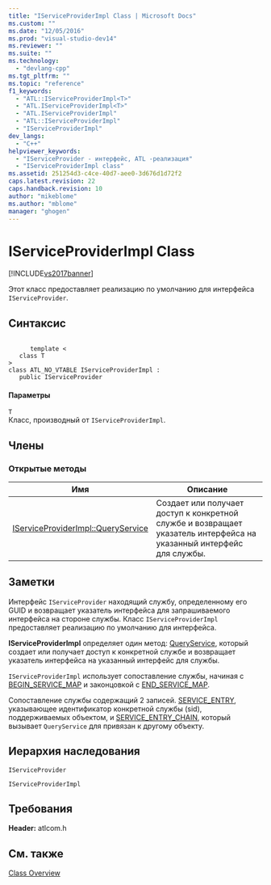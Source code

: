 ```yaml
---
title: "IServiceProviderImpl Class | Microsoft Docs"
ms.custom: ""
ms.date: "12/05/2016"
ms.prod: "visual-studio-dev14"
ms.reviewer: ""
ms.suite: ""
ms.technology: 
  - "devlang-cpp"
ms.tgt_pltfrm: ""
ms.topic: "reference"
f1_keywords: 
  - "ATL::IServiceProviderImpl<T>"
  - "ATL.IServiceProviderImpl<T>"
  - "ATL.IServiceProviderImpl"
  - "ATL::IServiceProviderImpl"
  - "IServiceProviderImpl"
dev_langs: 
  - "C++"
helpviewer_keywords: 
  - "IServiceProvider - интерфейс, ATL -реализация"
  - "IServiceProviderImpl class"
ms.assetid: 251254d3-c4ce-40d7-aee0-3d676d1d72f2
caps.latest.revision: 22
caps.handback.revision: 10
author: "mikeblome"
ms.author: "mblome"
manager: "ghogen"
---
```

# IServiceProviderImpl Class
[!INCLUDE[vs2017banner](../../assembler/inline/includes/vs2017banner.md)]

Этот класс предоставляет реализацию по умолчанию для интерфейса `IServiceProvider`.  
  
## Синтаксис  
  
```  
  
      template <  
   class T  
>   
class ATL_NO_VTABLE IServiceProviderImpl :  
   public IServiceProvider  
```  
  
#### Параметры  
 `T`  
 Класс, производный от `IServiceProviderImpl`.  
  
## Члены  
  
### Открытые методы  
  
|Имя|Описание|  
|---------|--------------|  
|[IServiceProviderImpl::QueryService](../Topic/IServiceProviderImpl::QueryService.md)|Создает или получает доступ к конкретной службе и возвращает указатель интерфейса на указанный интерфейс для службы.|  
  
## Заметки  
 Интерфейс `IServiceProvider` находящий службу, определенному его GUID и возвращает указатель интерфейса для запрашиваемого интерфейса на стороне службы.  Класс `IServiceProviderImpl` предоставляет реализацию по умолчанию для интерфейса.  
  
 **IServiceProviderImpl**  определяет один метод: [QueryService](../Topic/IServiceProviderImpl::QueryService.md), который создает или получает доступ к конкретной службе и возвращает указатель интерфейса на указанный интерфейс для службы.  
  
 `IServiceProviderImpl` использует сопоставление службы, начиная с [BEGIN\_SERVICE\_MAP](../Topic/BEGIN_SERVICE_MAP.md) и законцовкой с [END\_SERVICE\_MAP](../Topic/END_SERVICE_MAP.md).  
  
 Сопоставление службы содержащий 2 записей. [SERVICE\_ENTRY](../Topic/SERVICE_ENTRY.md), указывающее идентификатор конкретной службы \(sid\), поддерживаемых объектом, и [SERVICE\_ENTRY\_CHAIN](../Topic/SERVICE_ENTRY_CHAIN.md), который вызывает `QueryService` для привязан к другому объекту.  
  
## Иерархия наследования  
 `IServiceProvider`  
  
 `IServiceProviderImpl`  
  
## Требования  
 **Header:**  atlcom.h  
  
## См. также  
 [Class Overview](../../atl/atl-class-overview.md)